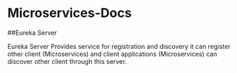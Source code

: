 # Microservices-Docs
##Eureka Server

Eureka Server Provides service for registration and discovery it can register other client (Microservices) and client applications (Microservices) can discover other client through this server.
